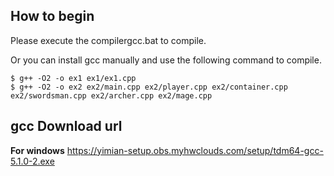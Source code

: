 ## How to begin
Please execute the compilergcc.bat to compile.<br/>

Or you can install gcc manually and use the following command to compile.
````
$ g++ -O2 -o ex1 ex1/ex1.cpp
$ g++ -O2 -o ex2 ex2/main.cpp ex2/player.cpp ex2/container.cpp ex2/swordsman.cpp ex2/archer.cpp ex2/mage.cpp
````

## gcc Download url
**For windows**
https://yimian-setup.obs.myhwclouds.com/setup/tdm64-gcc-5.1.0-2.exe
